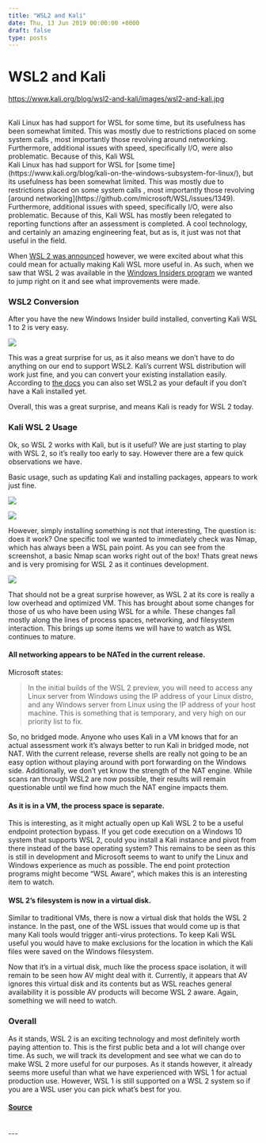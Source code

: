 ```yaml
---
title: "WSL2 and Kali"
date: Thu, 13 Jun 2019 00:00:00 +0000
draft: false
type: posts
---
```

# WSL2 and Kali
https://www.kali.org/blog/wsl2-and-kali/images/wsl2-and-kali.jpg
<br/>

<br/>
Kali Linux has had support for WSL for some time, but its usefulness has been somewhat limited. This was mostly due to restrictions placed on some system calls , most importantly those revolving around networking. Furthermore, additional issues with speed, specifically I/O, were also problematic. Because of this, Kali WSL
<br/>
Kali Linux has had support for WSL for [some time](https://www.kali.org/blog/kali-on-the-windows-subsystem-for-linux/), but its usefulness has been somewhat limited. This was mostly due to restrictions placed on some system calls , most importantly those revolving [around networking](https://github.com/microsoft/WSL/issues/1349). Furthermore, additional issues with speed, specifically I/O, were also problematic. Because of this, Kali WSL has mostly been relegated to reporting functions after an assessment is completed. A cool technology, and certainly an amazing engineering feat, but as is, it just was not that useful in the field.

When [WSL 2 was announced](https://devblogs.microsoft.com/commandline/announcing-wsl-2/) however, we were excited about what this could mean for actually making Kali WSL more useful in. As such, when we saw that WSL 2 was available in the [Windows Insiders program](https://devblogs.microsoft.com/commandline/wsl-2-is-now-available-in-windows-insiders/) we wanted to jump right on it and see what improvements were made.

### WSL2 Conversion

After you have the new Windows Insider build installed, converting Kali WSL 1 to 2 is very easy.

[![](https://www.kali.org/blog/wsl2-and-kali/images/conversion-cropped.png)](https://www.kali.org/blog/wsl2-and-kali/images/conversion-cropped.png)

This was a great surprise for us, as it also means we don’t have to do anything on our end to support WSL2. Kali’s current WSL distribution will work just fine, and you can convert your existing installation easily. According to [the docs](https://docs.microsoft.com/en-us/windows/wsl/wsl2-index) you can also set WSL2 as your default if you don’t have a Kali installed yet.

Overall, this was a great surprise, and means Kali is ready for WSL 2 today.

### Kali WSL 2 Usage

Ok, so WSL 2 works with Kali, but is it useful? We are just starting to play with WSL 2, so it’s really too early to say. However there are a few quick observations we have.

Basic usage, such as updating Kali and installing packages, appears to work just fine.

[![](https://www.kali.org/blog/wsl2-and-kali/images/kali-update-cropped.png)](https://www.kali.org/blog/wsl2-and-kali/images/kali-update-cropped.png)

[![](https://www.kali.org/blog/wsl2-and-kali/images/nmap1.png)](https://www.kali.org/blog/wsl2-and-kali/images/nmap1.png)

However, simply installing something is not that interesting, The question is: does it work? One specific tool we wanted to immediately check was Nmap, which has always been a WSL pain point. As you can see from the screenshot, a basic Nmap scan works right out of the box! Thats great news and is very promising for WSL 2 as it continues development.

[![](https://www.kali.org/blog/wsl2-and-kali/images/nmap-run.png)](https://www.kali.org/blog/wsl2-and-kali/images/nmap-run.png)

That should not be a great surprise however, as WSL 2 at its core is really a low overhead and optimized VM. This has brought about some changes for those of us who have been using WSL for a while. These changes fall mostly along the lines of process spaces, networking, and filesystem interaction. This brings up some items we will have to watch as WSL continues to mature.

#### All networking appears to be NATed in the current release.

Microsoft states:

> In the initial builds of the WSL 2 preview, you will need to access any Linux server from Windows using the IP address of your Linux distro, and any Windows server from Linux using the IP address of your host machine. This is something that is temporary, and very high on our priority list to fix.

So, no bridged mode. Anyone who uses Kali in a VM knows that for an actual assessment work it’s always better to run Kali in bridged mode, not NAT. With the current release, reverse shells are really not going to be an easy option without playing around with port forwarding on the Windows side. Additionally, we don’t yet know the strength of the NAT engine. While scans ran through WSL2 are now possible, their results will remain questionable until we find how much the NAT engine impacts them.

#### As it is in a VM, the process space is separate.

This is interesting, as it might actually open up Kali WSL 2 to be a useful endpoint protection bypass. If you get code execution on a Windows 10 system that supports WSL 2, could you install a Kali instance and pivot from there instead of the base operating system? This remains to be seen as this is still in development and Microsoft seems to want to unify the Linux and Windows experience as much as possible. The end point protection programs might become “WSL Aware”, which makes this is an interesting item to watch.

#### WSL 2’s filesystem is now in a virtual disk.

Similar to traditional VMs, there is now a virtual disk that holds the WSL 2 instance. In the past, one of the WSL issues that would come up is that many Kali tools would trigger anti-virus protections. To keep Kali WSL useful you would have to make exclusions for the location in which the Kali files were saved on the Windows filesystem.

Now that it’s in a virtual disk, much like the process space isolation, it will remain to be seen how AV might deal with it. Currently, it appears that AV ignores this virtual disk and its contents but as WSL reaches general availability it is possible AV products will become WSL 2 aware. Again, something we will need to watch.

### Overall

As it stands, WSL 2 is an exciting technology and most definitely worth paying attention to. This is the first public beta and a lot will change over time. As such, we will track its development and see what we can do to make WSL 2 more useful for our purposes. As it stands however, it already seems more useful than what we have experienced with WSL 1 for actual production use. However, WSL 1 is still supported on a WSL 2 system so if you are a WSL user you can pick what’s best for you.

#### [Source](https://www.kali.org/blog/wsl2-and-kali/)

<br/>
---
